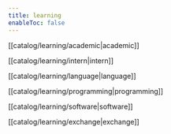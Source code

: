```yaml
---
title: learning
enableToc: false
---
```


[[catalog/learning/academic|academic]]

[[catalog/learning/intern|intern]]

[[catalog/learning/language|language]]

[[catalog/learning/programming|programming]]

[[catalog/learning/software|software]]

[[catalog/learning/exchange|exchange]]
